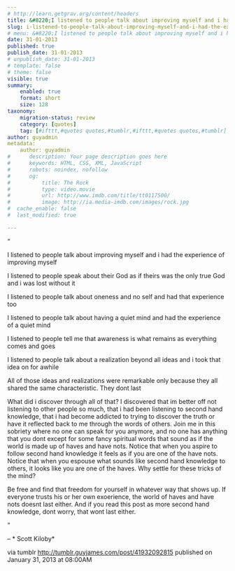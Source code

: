 ```yaml
---
# http://learn.getgrav.org/content/headers
title: &#8220;I listened to people talk about improving myself and i had the experience of improving myself I&#8230;&#8221;
slug: i-listened-to-people-talk-about-improving-myself-and-i-had-the-experience-of-improving-myself-i
# menu: &#8220;I listened to people talk about improving myself and i had the experience of improving myself I&#8230;&#8221;
date: 31-01-2013
published: true
publish_date: 31-01-2013
# unpublish_date: 31-01-2013
# template: false
# theme: false
visible: true
summary:
    enabled: true
    format: short
    size: 128
taxonomy:
    migration-status: review
    category: [quotes]
    tag: [#ifttt,#quotes quotes,#tumblr,#ifttt,#quotes quotes,#tumblr]
author: guyadmin
metadata:
    author: guyadmin
#      description: Your page description goes here
#      keywords: HTML, CSS, XML, JavaScript
#      robots: noindex, nofollow
#      og:
#          title: The Rock
#          type: video.movie
#          url: http://www.imdb.com/title/tt0117500/
#          image: http://ia.media-imdb.com/images/rock.jpg
#  cache_enable: false
#  last_modified: true

---
```


“

I listened to people talk about improving myself and i had the experience of improving myself

I listened to people speak about their God as if theirs was the only true God and i was lost without it

I listened to people talk about oneness and no self and had that experience too

I listened to people talk about having a quiet mind and had the experience of a quiet mind

I listened to people tell me that awareness is what remains as everything comes and goes

I listened to people talk about a realization beyond all ideas and i took that idea on for awhile

All of those ideas and realizations were remarkable only because they all shared the same characteristic. They dont last

What did i discover through all of that? I discovered that im better off not listening to other people so much, that i had been listening to second hand knowledge, that i had become addicted to trying to discover the truth or have it reflected back to me through the words of others. Join me in this sobriety where no one can speak for you anymore, and no one has anything that you dont except for some fancy spiritual words that sound as if the world is made up of haves and have nots. Notice that when you aspire to follow second hand knowledge it feels as if you are one of the have nots. Notice that when you espouse what sounds like second hand knowledge to others, it looks like you are one of the haves. Why settle for these tricks of the mind?

Be free and find that freedom for yourself in whatever way that shows up. If everyone trusts his or her own exoerience, the world of haves and have nots doesnt last either. And if you read this post as more second hand knowledge, dont worry, that wont last either.

”

 – * Scott Kiloby*

via tumblr http://tumblr.guyjames.com/post/41932092815 published on January 31, 2013 at 08:00AM